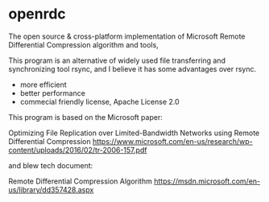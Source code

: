 # openrdc
The open source & cross-platform implementation of Microsoft Remote Differential Compression algorithm and tools, 

This program is an alternative of widely used file transferring and synchronizing tool rsync, and I believe it has some advantages over rsync.

* more efficient
* better performance
* commecial friendly license, Apache License 2.0

This program is based on the Microsoft paper:

Optimizing File Replication over Limited-Bandwidth Networks using Remote Differential Compression
https://www.microsoft.com/en-us/research/wp-content/uploads/2016/02/tr-2006-157.pdf

and blew tech document:

Remote Differential Compression Algorithm
https://msdn.microsoft.com/en-us/library/dd357428.aspx

